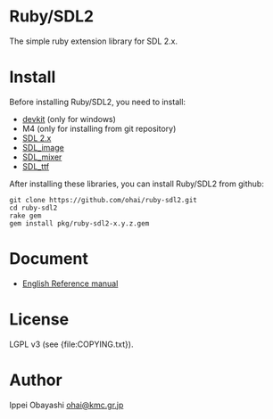 # Ruby/SDL2

The simple ruby extension library for SDL 2.x.

# Install
Before installing Ruby/SDL2, you need to install:

* [devkit](http://rubyinstaller.org/add-ons/devkit/) (only for windows)
* M4 (only for installing from git repository)
* [SDL 2.x](http://www.libsdl.org/download-2.0.php)
* [SDL_image](https://www.libsdl.org/projects/SDL_image/)
* [SDL_mixer](https://www.libsdl.org/projects/SDL_mixer/)
* [SDL_ttf](https://www.libsdl.org/projects/SDL_ttf/)

After installing these libraries, you can install Ruby/SDL2
from github:

    git clone https://github.com/ohai/ruby-sdl2.git
    cd ruby-sdl2
    rake gem
    gem install pkg/ruby-sdl2-x.y.z.gem

# Document

* [English Reference manual](http://ohai.github.io/ruby-sdl2/doc-en/)

# License

LGPL v3 (see {file:COPYING.txt}).

# Author

Ippei Obayashi <ohai@kmc.gr.jp>
